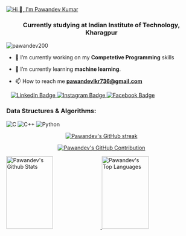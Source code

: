 <a align="center" href="https://git.io/typing-svg"><img src="https://readme-typing-svg.demolab.com?font=Fira+Code&size=25&pause=962&center=true&multiline=true&random=false&width=755&height=70&lines=Hi+!+I+am+Pawandev+Kumar;Welcome+to+my+Github" alt="Hi 👋, I'm Pawandev Kumar" /></a>
<h3 align="center">Currently studying at Indian Institute of Technology, Kharagpur</h3>

<p align="left"> <img src="https://komarev.com/ghpvc/?username=pawandev200&label=Profile%20views&color=0e75b6&style=flat" alt="pawandev200" /> </p>

- 🔭 I’m currently working on my **Competetive Programming** skills
  
- 🌱 I’m currently learning **machine learning**.
  
- 📫 How to reach me **pawandevlkr736@gmail.com**

<!--   <h3 align="left">Connect with me:</h3>
<p align="left">
  <a href="https://linkedin.com/in/pawandev" target="blank">
    <img align="center" src="https://raw.githubusercontent.com/rahuldkjain/github-profile-readme-generator/master/src/images/icons/Social/linked-in-alt.svg" alt="pawandev kumar" height="30" width="40" />
  </a>
  <a href="https://www.facebook.com/pawandev.kumar.547/" target="blank">
    <img align="center" src="https://raw.githubusercontent.com/rahuldkjain/github-profile-readme-generator/master/src/images/icons/Social/facebook.svg" alt="pawan dev" height="30" width="40" />
  </a>
  <a href="https://instagram.com/pawandev_4691" target="blank">
    <img align="center" src="https://raw.githubusercontent.com/rahuldkjain/github-profile-readme-generator/master/src/images/icons/Social/instagram.svg" alt="pawandev_4691" height="30" width="40" />
  </a>
</p>  -->

<div id="badges" align="left">
  &nbsp;&nbsp;
  <a href="https://linkedin.com/in/pawandev">
      <img src="https://img.shields.io/badge/LinkedIn-blue?style=for-the-badge&logo=linkedin&logoColor=white" alt="LinkedIn Badge">
  </a>
  <a href="https://instagram.com/pawandev_4691">
      <img src="https://img.shields.io/badge/Instagram-purple?style=for-the-badge&logo=instagram&logoColor=white" alt="Instagram Badge"/>
  </a>
  <a href="https://www.facebook.com/pawandev.kumar.547/">
      <img src="https://img.shields.io/badge/Facebook-blue?style=for-the-badge&logo=facebook&logoColor=white" alt="Facebook Badge"/>
  </a>
</div>



<!-- <h3 align="left">Languages and Tools:</h3>
<p align="left">
  <a href="https://getbootstrap.com" target="_blank" rel="noreferrer">
    <img src="https://raw.githubusercontent.com/devicons/devicon/master/icons/bootstrap/bootstrap-plain-wordmark.svg" alt="bootstrap" width="40" height="40"/>
  </a>
  <a href="https://www.cprogramming.com/" target="_blank" rel="noreferrer">
    <img src="https://raw.githubusercontent.com/devicons/devicon/master/icons/c/c-original.svg" alt="c" width="40" height="40"/>
  </a>
  <a href="https://www.w3schools.com/cpp/" target="_blank" rel="noreferrer">
    <img src="https://raw.githubusercontent.com/devicons/devicon/master/icons/cplusplus/cplusplus-original.svg" alt="cplusplus" width="40" height="40"/>
  </a>
  <a href="https://www.w3schools.com/css/" target="_blank" rel="noreferrer">
    <img src="https://raw.githubusercontent.com/devicons/devicon/master/icons/css3/css3-original-wordmark.svg" alt="css3" width="40" height="40"/>
  </a>
  <a href="https://www.figma.com/" target="_blank" rel="noreferrer">
    <img src="https://www.vectorlogo.zone/logos/figma/figma-icon.svg" alt="figma" width="40" height="40"/>
  </a>
  <a href="https://git-scm.com/" target="_blank" rel="noreferrer">
    <img src="https://www.vectorlogo.zone/logos/git-scm/git-scm-icon.svg" alt="git" width="40" height="40"/>
  </a>
  <a href="https://www.w3.org/html/" target="_blank" rel="noreferrer">
    <img src="https://raw.githubusercontent.com/devicons/devicon/master/icons/html5/html5-original-wordmark.svg" alt="html5" width="40" height="40"/>
  </a>
  <a href="https://www.adobe.com/in/products/illustrator.html" target="_blank" rel="noreferrer">
    <img src="https://www.vectorlogo.zone/logos/adobe_illustrator/adobe_illustrator-icon.svg" alt="illustrator" width="40" height="40"/>
  </a>
  <a href="https://developer.mozilla.org/en-US/docs/Web/JavaScript" target="_blank" rel="noreferrer">
    <img src="https://raw.githubusercontent.com/devicons/devicon/master/icons/javascript/javascript-original.svg" alt="javascript" width="40" height="40"/>
  </a>
  <a href="https://www.mathworks.com/" target="_blank" rel="noreferrer">
    <img src="https://upload.wikimedia.org/wikipedia/commons/2/21/Matlab_Logo.png" alt="matlab" width="40" height="40"/>
  </a>
  <a href="https://www.mysql.com/" target="_blank" rel="noreferrer">
    <img src="https://raw.githubusercontent.com/devicons/devicon/master/icons/mysql/mysql-original-wordmark.svg" alt="mysql" width="40" height="40"/>
  </a>
  <a href="https://pandas.pydata.org/" target="_blank" rel="noreferrer">
    <img src="https://raw.githubusercontent.com/devicons/devicon/2ae2a900d2f041da66e950e4d48052658d850630/icons/pandas/pandas-original.svg" alt="pandas" width="40" height="40"/>
  </a>
  <a href="https://www.photoshop.com/en" target="_blank" rel="noreferrer">
    <img src="https://raw.githubusercontent.com/devicons/devicon/master/icons/photoshop/photoshop-line.svg" alt="photoshop" width="40" height="40"/>
  </a>
  <a href="https://www.python.org" target="_blank" rel="noreferrer">
    <img src="https://raw.githubusercontent.com/devicons/devicon/master/icons/python/python-original.svg" alt="python" width="40" height="40"/>
  </a>
  <a href="https://reactjs.org/" target="_blank" rel="noreferrer">
    <img src="https://raw.githubusercontent.com/devicons/devicon/master/icons/react/react-original-wordmark.svg" alt="react" width="40" height="40"/>
  </a>
  <a href="https://reactnative.dev/" target="_blank" rel="noreferrer">
    <img src="https://reactnative.dev/img/header_logo.svg" alt="reactnative" width="40" height="40"/>
  </a>
  <a href="https://scikit-learn.org/" target="_blank" rel="noreferrer">
    <img src="https://upload.wikimedia.org/wikipedia/commons/0/05/Scikit_learn_logo_small.svg" alt="scikit_learn" width="40" height="40"/>
  </a>
  <a href="https://seaborn.pydata.org/" target="_blank" rel="noreferrer">
    <img src="https://seaborn.pydata.org/_images/logo-mark-lightbg.svg" alt="seaborn" width="40" height="40"/>
  </a>
  <a href="https://www.tensorflow.org" target="_blank" rel="noreferrer">
    <img src="https://www.vectorlogo.zone/logos/tensorflow/tensorflow-icon.svg" alt="tensorflow" width="40" height="40"/>
  </a>
</p>  -->

### **Data Structures & Algorithms:**  
![C](https://img.shields.io/badge/C-%2300599C.svg?&style=flat-square&logo=c&logoColor=white) 
![C++](https://img.shields.io/badge/C++-%2300599C.svg?&style=flat-square&logo=c%2B%2B&logoColor=white) 
![Python](https://img.shields.io/badge/Python-%233776AB.svg?&style=flat-square&logo=python&logoColor=white)




<p align="center">
  <a href="https://github.com/pawandev200/">
    <img src="https://github-readme-streak-stats.herokuapp.com/?user=pawandev200&theme=radical&border=7F3FBF&background=0D1117" alt="Pawandev's GitHub streak"/>
  </a>
</p>

<p align="center">
  <a href="https://github.com/pawandev200/">
    <img src="https://github-profile-summary-cards.vercel.app/api/cards/profile-details?username=pawandev200&theme=radical" alt="Pawandev's GitHub Contribution"/>
  </a>
</p>

<a> 
  <a href="https://github.com/pawandev200/">
    <img alt="Pawandev's Github Stats" src="https://denvercoder1-github-readme-stats.vercel.app/api?username=pawandev200&show_icons=true&count_private=true&theme=react&border_color=7F3FBF&bg_color=0D1117&title_color=F85D7F&icon_color=F8D866" height="192px" width="49.5%"/>
  </a>
  <a href="https://github.com/pawandev200/">
    <img alt="Pawandev's Top Languages" src="https://denvercoder1-github-readme-stats.vercel.app/api/top-langs/?username=pawandev200&langs_count=8&layout=compact&theme=react&border_color=7F3FBF&bg_color=0D1117&title_color=F85D7F&icon_color=F8D866" height="192px" width="49.5%"/>
  </a>
  <br/>
</a>
